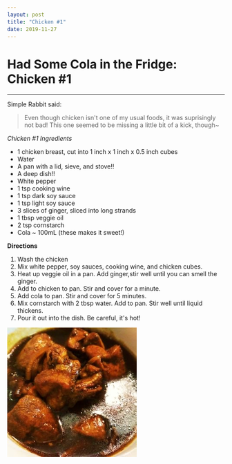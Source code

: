 ```yaml
---
layout: post
title: "Chicken #1"
date: 2019-11-27
---
```

# Had Some Cola in the Fridge: Chicken \#1
---
Simple Rabbit said:
> Even though chicken isn't one of my usual foods, it was suprisingly not bad!
> This one seemed to be missing a little bit of a kick, though~

*Chicken #1 Ingredients*
* 1 chicken breast, cut into 1 inch x 1 inch x 0.5 inch cubes
* Water
* A pan with a lid, sieve, and stove!!
* A deep dish!!
* White pepper
* 1 tsp cooking wine
* 1 tsp dark soy sauce
* 1 tsp light soy sauce
* 3 slices of ginger, sliced into long strands
* 1 tbsp veggie oil
* 2 tsp cornstarch
* Cola ~ 100mL (these makes it sweet!)

**Directions**
1. Wash the chicken
2. Mix white pepper, soy sauces, cooking wine, and chicken cubes. 
3. Heat up veggie oil in a pan. Add ginger,stir well until you can smell the ginger. 
4. Add to chicken to pan. Stir and cover for a minute. 
5. Add cola to pan. Stir and cover for 5 minutes.
6. Mix cornstarch with 2 tbsp water. Add to pan. Stir well until liquid thickens. 
7. Pour it out into the dish. Be careful, it's hot!

![Chicken #1 Photo](/../../../images/posts/chicken_1.jpg)

